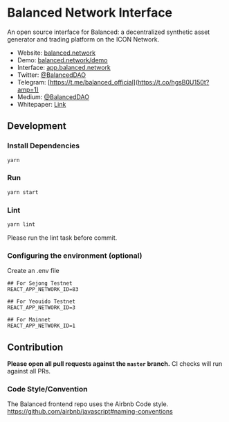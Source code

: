 # Balanced Network Interface

An open source interface for Balanced: a decentralized synthetic asset generator and trading platform on the ICON Network.

- Website: [balanced.network](https://balanced.network/)
- Demo: [balanced.network/demo](https://balanced.network/demo/)
- Interface: [app.balanced.network](https://app.balanced.network/)
- Twitter: [@BalancedDAO](https://twitter.com/BalancedDAO)
- Telegram: [https://t.me/balanced_official](https://t.co/hgsB0U150t?amp=1)
- Medium: [@BalancedDAO](https://balanceddao.medium.com/)
- Whitepaper: [Link](https://docs.balanced.network/technical/white-paper)

## Development

### Install Dependencies

```bash
yarn
```

### Run

```bash
yarn start
```

### Lint

```bash
yarn lint
```

Please run the lint task before commit.

### Configuring the environment (optional)

Create an .env file

```
## For Sejong Testnet
REACT_APP_NETWORK_ID=83

## For Yeouido Testnet
REACT_APP_NETWORK_ID=3

## For Mainnet
REACT_APP_NETWORK_ID=1

```

## Contribution

**Please open all pull requests against the `master` branch.**
CI checks will run against all PRs.

### Code Style/Convention

The Balanced frontend repo uses the Airbnb Code style.
https://github.com/airbnb/javascript#naming-conventions

